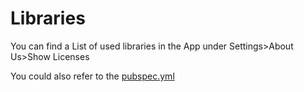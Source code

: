 # Libraries

You can find a List of used libraries in the App under Settings>About Us>Show Licenses

You could also refer to the [pubspec.yml](pubspec.yml)
